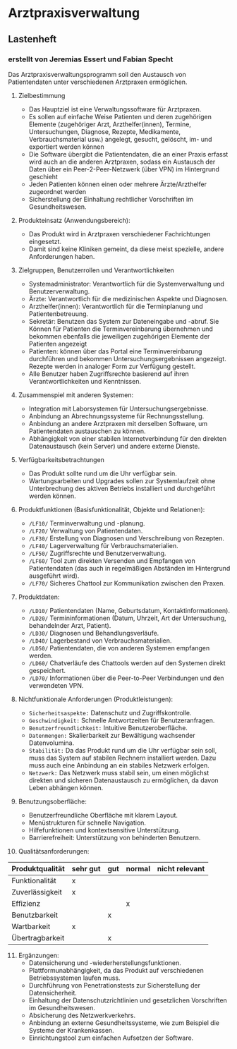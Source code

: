 # Arztpraxisverwaltung

## Lastenheft

### erstellt von Jeremias Essert und Fabian Specht

Das Arztpraxisverwaltungsprogramm soll den Austausch von Patientendaten unter verschiedenen Arztpraxen ermöglichen.

1. Zielbestimmung
    - Das Hauptziel ist eine Verwaltungssoftware für Arztpraxen.
    - Es sollen auf einfache Weise Patienten und deren zugehörigen Elemente (zugehöriger Arzt, Arzthelfer(innen),
      Termine, Untersuchungen, Diagnose, Rezepte, Medikamente, Verbrauchsmaterial usw.) angelegt, gesucht, gelöscht, im-
      und exportiert werden können
    - Die Software übergibt die Patientendaten, die an einer Praxis erfasst wird auch an die anderen Arztpraxen, sodass
      ein Austausch der Daten über ein Peer-2-Peer-Netzwerk (über VPN) im Hintergrund geschieht
    - Jeden Patienten können einen oder mehrere Ärzte/Arzthelfer zugeordnet werden
    - Sicherstellung der Einhaltung rechtlicher Vorschriften im Gesundheitswesen.

2. Produkteinsatz (Anwendungsbereich):
    - Das Produkt wird in Arztpraxen verschiedener Fachrichtungen eingesetzt.
    - Damit sind keine Kliniken gemeint, da diese meist spezielle, andere Anforderungen haben.

3. Zielgruppen, Benutzerrollen und Verantwortlichkeiten
    - Systemadministrator: Verantwortlich für die Systemverwaltung und Benutzerverwaltung.
    - Ärzte: Verantwortlich für die medizinischen Aspekte und Diagnosen.
    - Arzthelfer(innen): Verantwortlich für die Terminplanung und Patientenbetreuung.
    - Sekretär: Benutzen das System zur Dateneingabe und -abruf. Sie Können für Patienten die Terminvereinbarung
      übernehmen und bekommen ebenfalls die jeweiligen zugehörigen Elemente der Patienten angezeigt
    - Patienten: können über das Portal eine Terminvereinbarung durchführen und bekommen Untersuchungsergebnissen
      angezeigt. Rezepte werden in analoger Form zur Verfügung gestellt.
    - Alle Benutzer haben Zugriffsrechte basierend auf ihren Verantwortlichkeiten und Kenntnissen.

4. Zusammenspiel mit anderen Systemen:
    - Integration mit Laborsystemen für Untersuchungsergebnisse.
    - Anbindung an Abrechnungssysteme für Rechnungsstellung.
    - Anbindung an andere Arztpraxen mit derselben Software, um Patientendaten austauschen zu können.
    - Abhängigkeit von einer stabilen Internetverbindung für den direkten Datenaustausch (kein Server) und andere
      externe Dienste.

5. Verfügbarkeitsbetrachtungen
    - Das Produkt sollte rund um die Uhr verfügbar sein.
    - Wartungsarbeiten und Upgrades sollen zur Systemlaufzeit ohne Unterbrechung des aktiven Betriebs installiert und
      durchgeführt werden können.

6. Produktfunktionen (Basisfunktionalität, Objekte und Relationen):
    - `/LF10/` Terminverwaltung und -planung.
    - `/LF20/` Verwaltung von Patientendaten.
    - `/LF30/` Erstellung von Diagnosen und Verschreibung von Rezepten.
    - `/LF40/` Lagerverwaltung für Verbrauchsmaterialien.
    - `/LF50/` Zugriffsrechte und Benutzerverwaltung.
    - `/LF60/` Tool zum direkten Versenden und Empfangen von Patientendaten (das auch in regelmäßigen Abständen im
      Hintergrund ausgeführt wird).
    - `/LF70/` Sicheres Chattool zur Kommunikation zwischen den Praxen.

7. Produktdaten:
    - `/LD10/` Patientendaten (Name, Geburtsdatum, Kontaktinformationen).
    - `/LD20/` Termininformationen (Datum, Uhrzeit, Art der Untersuchung, behandelnder Arzt, Patient).
    - `/LD30/` Diagnosen und Behandlungsverläufe.
    - `/LD40/` Lagerbestand von Verbrauchsmaterialien.
    - `/LD50/` Patientendaten, die von anderen Systemen empfangen werden.
    - `/LD60/` Chatverläufe des Chattools werden auf den Systemen direkt gespeichert.
    - `/LD70/` Informationen über die Peer-to-Peer Verbindungen und den verwendeten VPN.

8. Nichtfunktionale Anforderungen (Produktleistungen):
    - `Sicherheitsaspekte:` Datenschutz und Zugriffskontrolle.
    - `Geschwindigkeit:` Schnelle Antwortzeiten für Benutzeranfragen.
    - `Benutzerfreundlichkeit:` Intuitive Benutzeroberfläche.
    - `Datenmengen:` Skalierbarkeit zur Bewältigung wachsender Datenvolumina.
    - `Stabilität:` Da das Produkt rund um die Uhr verfügbar sein soll, muss das System auf stabilen Rechnern
      installiert werden. Dazu muss auch eine Anbindung an ein stabiles Netzwerk erfolgen.
    - `Netzwerk:` Das Netzwerk muss stabil sein, um einen möglichst direkten und sicheren Datenaustausch zu ermöglichen,
      da davon Leben abhängen können.

9. Benutzungsoberfläche:
    - Benutzerfreundliche Oberfläche mit klarem Layout.
    - Menüstrukturen für schnelle Navigation.
    - Hilfefunktionen und kontextsensitive Unterstützung.
    - Barrierefreiheit: Unterstützung von behinderten Benutzern.

10. Qualitätsanforderungen:

| Produktqualität | sehr gut | gut | normal | nicht relevant |
|-----------------|----------|-----|--------|----------------|
| Funktionalität  | x        |     |        |                |
| Zuverlässigkeit | x        |     |        |                |
| Effizienz       |          |     | x      |                |
| Benutzbarkeit   |          | x   |        |                |
| Wartbarkeit     | x        |     |        |                |
| Übertragbarkeit |          | x   |        |                |

11. Ergänzungen:
    - Datensicherung und -wiederherstellungsfunktionen.
    - Plattformunabhängigkeit, da das Produkt auf verschiedenen Betriebssystemen laufen muss.
    - Durchführung von Penetrationstests zur Sicherstellung der Datensicherheit.
    - Einhaltung der Datenschutzrichtlinien und gesetzlichen Vorschriften im Gesundheitswesen.
    - Absicherung des Netzwerkverkehrs.
    - Anbindung an externe Gesundheitssysteme, wie zum Beispiel die Systeme der Krankenkassen.
    - Einrichtungstool zum einfachen Aufsetzen der Software.